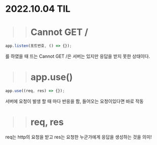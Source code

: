 # 2022.10.04 TIL

> > # Cannot GET /

```javascript
app.listen(포트번호, () => {});
```

를 하였을 때 뜨는 Cannot GET /은 서버는 있지만 응답을 받지 못한 상태이다.

> > # app.use()

```javascript
app.use((req, res) => {});
```

서버에 요청이 발생 할 때 마다 반응을 함, 들어오는 요청이있다면 바로 작동

> > # req, res

req는 http의 요청을 받고 res는 요청한 누군가에게 응답을 생성하는 것을 의미!
